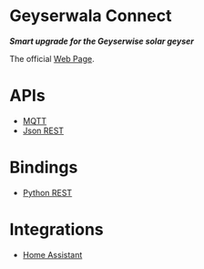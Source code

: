 Geyserwala Connect
===
***Smart upgrade for the Geyserwise solar geyser***

The official [Web Page](https://www.thingwala.com/geyserwala/connect/).

# APIs
* [MQTT](./docs/MQTT.md)
* [Json REST](./docs/REST.md)

# Bindings
* [Python REST](https://github.com/thingwala/geyserwala-py/blob/main/README.md)

# Integrations
* [Home Assistant](https://github.com/thingwala/geyserwala-ha/blob/main/README.md)


